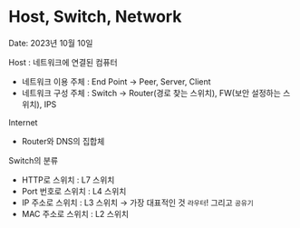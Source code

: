 # Host, Switch, Network

Date: 2023년 10월 10일

Host : 네트워크에 연결된 컴퓨터

- 네트워크 이용 주체 : End Point → Peer, Server, Client
- 네트워크 구성 주체 : Switch → Router(경로 찾는 스위치), FW(보안 설정하는 스위치), IPS

Internet

- Router와 DNS의 집합체

Switch의 분류

- HTTP로 스위치 : L7 스위치
- Port 번호로 스위치 : L4 스위치
- IP 주소로 스위치 : L3 스위치 → 가장 대표적인 것 `라우터`! 그리고 `공유기`
- MAC 주소로 스위치 : L2 스위치